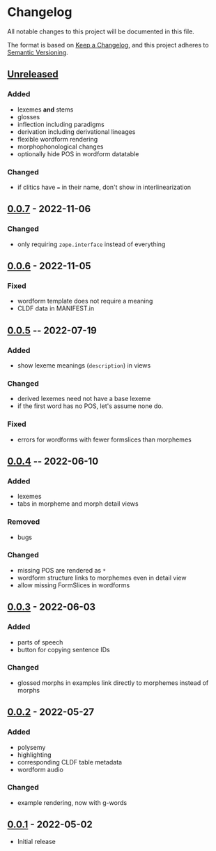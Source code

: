 # Changelog
All notable changes to this project will be documented in this file.

The format is based on [Keep a Changelog](https://keepachangelog.com/en/1.0.0/),
and this project adheres to [Semantic Versioning](https://semver.org/spec/v2.0.0.html).


## [Unreleased]

### Added
* lexemes **and** stems
* glosses
* inflection including paradigms
* derivation including derivational lineages
* flexible wordform rendering
* morphophonological changes
* optionally hide POS in wordform datatable

### Changed
* if clitics have `=` in their name, don't show in interlinearization

## [0.0.7] - 2022-11-06

### Changed
* only requiring `zope.interface` instead of everything

## [0.0.6] - 2022-11-05

### Fixed
* wordform template does not require a meaning
* CLDF data in MANIFEST.in

## [0.0.5] -- 2022-07-19

### Added
* show lexeme meanings (`description`) in views

### Changed
* derived lexemes need not have a base lexeme
* if the first word has no POS, let's assume none do.

### Fixed
* errors for wordforms with fewer formslices than morphemes

## [0.0.4] -- 2022-06-10

### Added
* lexemes
* tabs in morpheme and morph detail views

### Removed
* bugs

### Changed
* missing POS are rendered as `*`
* wordform structure links to morphemes even in detail view
* allow missing FormSlices in wordforms

## [0.0.3] - 2022-06-03

### Added
* parts of speech
* button for copying sentence IDs

### Changed
* glossed morphs in examples link directly to morphemes instead of morphs

## [0.0.2] - 2022-05-27

### Added
* polysemy
* highlighting
* corresponding CLDF table metadata
* wordform audio

### Changed
* example rendering, now with g-words

## [0.0.1] - 2022-05-02

* Initial release

[Unreleased]: https://github.com/fmatter/clld-morphology-plugin/compare/0.0.7...HEAD
[0.0.7]: https://github.com/fmatter/clld-morphology-plugin/compare/0.0.6...0.0.7
[0.0.6]: https://github.com/fmatter/clld-morphology-plugin/compare/0.0.5...0.0.6
[0.0.5]: https://github.com/fmatter/clld-morphology-plugin/releases/tag/0.0.5
[0.0.4]: https://github.com/fmatter/clld-morphology-plugin/releases/tag/0.0.4
[0.0.3]: https://github.com/fmatter/clld-morphology-plugin/releases/tag/0.0.3
[0.0.2]: https://github.com/fmatter/clld-morphology-plugin/releases/tag/0.0.2
[0.0.1]: https://github.com/fmatter/clld-morphology-plugin/releases/tag/v0.0.1

